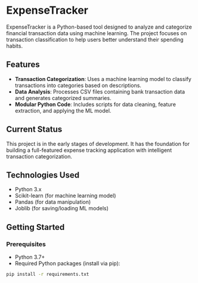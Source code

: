 # ExpenseTracker

ExpenseTracker is a Python-based tool designed to analyze and categorize financial transaction data using machine learning. The project focuses on transaction classification to help users better understand their spending habits.

## Features

- **Transaction Categorization**: Uses a machine learning model to classify transactions into categories based on descriptions.
- **Data Analysis**: Processes CSV files containing bank transaction data and generates categorized summaries.
- **Modular Python Code**: Includes scripts for data cleaning, feature extraction, and applying the ML model.

## Current Status

This project is in the early stages of development. It has the foundation for building a full-featured expense tracking application with intelligent transaction categorization.

## Technologies Used

- Python 3.x
- Scikit-learn (for machine learning model)
- Pandas (for data manipulation)
- Joblib (for saving/loading ML models)

## Getting Started

### Prerequisites

- Python 3.7+
- Required Python packages (install via pip):

```bash
pip install -r requirements.txt
